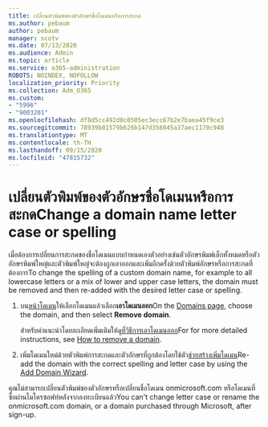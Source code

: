 ```yaml
---
title: เปลี่ยนตัวพิมพ์ของตัวอักษรชื่อโดเมนหรือการสะกด
ms.author: pebaum
author: pebaum
manager: scotv
ms.date: 07/13/2020
ms.audience: Admin
ms.topic: article
ms.service: o365-administration
ROBOTS: NOINDEX, NOFOLLOW
localization_priority: Priority
ms.collection: Adm_O365
ms.custom:
- "5996"
- "9003201"
ms.openlocfilehash: df8d5cc492d0c0505ec3ecc67b2e7baea45f9ce3
ms.sourcegitcommit: 78939b01579b626b147d356045a37aec1170c948
ms.translationtype: MT
ms.contentlocale: th-TH
ms.lasthandoff: 09/15/2020
ms.locfileid: "47815732"
---
```

# <a name="change-a-domain-name-letter-case-or-spelling"></a><span data-ttu-id="ab3c1-102">เปลี่ยนตัวพิมพ์ของตัวอักษรชื่อโดเมนหรือการสะกด</span><span class="sxs-lookup"><span data-stu-id="ab3c1-102">Change a domain name letter case or spelling</span></span>

<span data-ttu-id="ab3c1-103">เมื่อต้องการเปลี่ยนการสะกดของชื่อโดเมนแบบกำหนดเองตัวอย่างเช่นตัวอักษรพิมพ์เล็กทั้งหมดหรือตัวอักษรพิมพ์ใหญ่และตัวพิมพ์ใหญ่จะต้องถูกเอาออกและเพิ่มอีกครั้งด้วยตัวพิมพ์อักษรหรือการสะกดที่ต้องการ</span><span class="sxs-lookup"><span data-stu-id="ab3c1-103">To change the spelling of a custom domain name, for example to all lowercase letters or a mix of lower and upper case letters, the domain must be removed and then re-added with the desired letter case or spelling.</span></span>

1. <span data-ttu-id="ab3c1-104">บน[หน้าโดเมน](https://admin.microsoft.com/Adminportal#/Domains)ให้เลือกโดเมนแล้วเลือก**เอาโดเมนออก**</span><span class="sxs-lookup"><span data-stu-id="ab3c1-104">On the [Domains page](https://admin.microsoft.com/Adminportal#/Domains), choose the domain, and then select  **Remove domain**.</span></span></br>

    <span data-ttu-id="ab3c1-105">สำหรับคำแนะนำโดยละเอียดเพิ่มเติมให้ดู[ที่วิธีการเอาโดเมนออก](https://docs.microsoft.com/microsoft-365/admin/get-help-with-domains/remove-a-domain?view=o365-worldwide)</span><span class="sxs-lookup"><span data-stu-id="ab3c1-105">For for more detailed instructions, see [How to remove a domain](https://docs.microsoft.com/microsoft-365/admin/get-help-with-domains/remove-a-domain?view=o365-worldwide).</span></span>

2. <span data-ttu-id="ab3c1-106">เพิ่มโดเมนใหม่ด้วยตัวพิมพ์การสะกดและตัวอักษรที่ถูกต้องโดยใช้ตัว[ช่วยสร้างเพิ่มโดเมน](https://admin.microsoft.com/Adminportal#/Domains/Wizard)</span><span class="sxs-lookup"><span data-stu-id="ab3c1-106">Re-add the domain with the correct spelling and letter case by using the [Add Domain Wizard](https://admin.microsoft.com/Adminportal#/Domains/Wizard).</span></span>

<span data-ttu-id="ab3c1-107">คุณไม่สามารถเปลี่ยนตัวพิมพ์ของตัวอักษรหรือเปลี่ยนชื่อโดเมน onmicrosoft.com หรือโดเมนที่ซื้อผ่านไมโครซอฟท์หลังจากลงทะเบียนแล้ว</span><span class="sxs-lookup"><span data-stu-id="ab3c1-107">You can't change letter case or rename the onmicrosoft.com domain, or a domain purchased through Microsoft, after sign-up.</span></span>